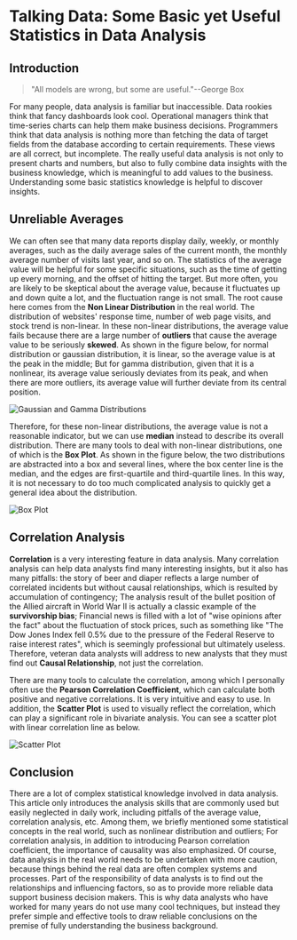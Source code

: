 # Talking Data: Some Basic yet Useful Statistics in Data Analysis

## Introduction

> "All models are wrong, but some are useful."--George Box

For many people, data analysis is familiar but inaccessible. Data rookies think that fancy dashboards look cool. Operational managers think that time-series charts can help them make business decisions. Programmers think that data analysis is nothing more than fetching the data of target fields from the database according to certain requirements. These views are all correct, but incomplete. The really useful data analysis is not only to present charts and numbers, but also to fully combine data insights with the business knowledge, which is meaningful to add values to the business. Understanding some basic statistics knowledge is helpful to discover insights.

## Unreliable Averages

We can often see that many data reports display daily, weekly, or monthly averages, such as the daily average sales of the current month, the monthly average number of visits last year, and so on. The statistics of the average value will be helpful for some specific situations, such as the time of getting up every morning, and the offset of hitting the target. But more often, you are likely to be skeptical about the average value, because it fluctuates up and down quite a lot, and the fluctuation range is not small. The root cause here comes from the **Non Linear Distribution** in the real world. The distribution of websites' response time, number of web page visits, and stock trend is non-linear. In these non-linear distributions, the average value fails because there are a large number of **outliers** that cause the average value to be seriously **skewed**. As shown in the figure below, for normal distribution or gaussian distribution, it is linear, so the average value is at the peak in the middle; But for gamma distribution, given that it is a nonlinear, its average value seriously deviates from its peak, and when there are more outliers, its average value will further deviate from its central position.

![Gaussian and Gamma Distributions](https://tva1.sinaimg.cn/large/008vxvgGly1h7vitc7gvfj31d60ow40o.jpg)

Therefore, for these non-linear distributions, the average value is not a reasonable indicator, but we can use **median** instead to describe its overall distribution. There are many tools to deal with non-linear distributions, one of which is the **Box Plot**. As shown in the figure below, the two distributions are abstracted into a box and several lines, where the box center line is the median, and the edges are first-quartile and third-quartile lines. In this way, it is not necessary to do too much complicated analysis to quickly get a general idea about the distribution.

![Box Plot](https://tva1.sinaimg.cn/large/008vxvgGly1h7vj9t68rqj30wa0nymy2.jpg)

## Correlation Analysis

**Correlation** is a very interesting feature in data analysis. Many correlation analysis can help data analysts find many interesting insights, but it also has many pitfalls: the story of beer and diaper reflects a large number of correlated incidents but without causal relationships, which is resulted by accumulation of contingency; The analysis result of the bullet position of the Allied aircraft in World War II is actually a classic example of the **survivorship bias**; Financial news is filled with a lot of "wise opinions after the fact" about the fluctuation of stock prices, such as something like "The Dow Jones Index fell 0.5% due to the pressure of the Federal Reserve to raise interest rates", which is seemingly professional but ultimately useless. Therefore, veteran data analysts will address to new analysts that they must find out **Causal Relationship**, not just the correlation.

There are many tools to calculate the correlation, among which I personally often use the **Pearson Correlation Coefficient**, which can calculate both positive and negative correlations. It is very intuitive and easy to use. In addition, the **Scatter Plot** is used to visually reflect the correlation, which can play a significant role in bivariate analysis. You can see a scatter plot with linear correlation line as below.

![Scatter Plot](https://tva1.sinaimg.cn/large/008vxvgGly1h7vk6j5lozj30vm0ns75k.jpg)

## Conclusion

There are a lot of complex statistical knowledge involved in data analysis. This article only introduces the analysis skills that are commonly used but easily neglected in daily work, including pitfalls of the average value, correlation analysis, etc. Among them, we briefly mentioned some statistical concepts in the real world, such as nonlinear distribution and outliers; For correlation analysis, in addition to introducing Pearson correlation coefficient, the importance of causality was also emphasized. Of course, data analysis in the real world needs to be undertaken with more caution, because things behind the real data are often complex systems and processes. Part of the responsibility of data analysts is to find out the relationships and influencing factors, so as to provide more reliable data support business decision makers. This is why data analysts who have worked for many years do not use many cool techniques, but instead they prefer simple and effective tools to draw reliable conclusions on the premise of fully understanding the business background.

